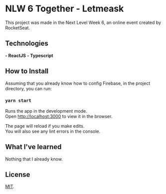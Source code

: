 # NLW 6 Together - Letmeask

This project was made in the Next Level Week 6, an online event created by RocketSeat.

## Technologies

**- ReactJS**
**- Typescript**
## How to Install

Assuming that you already know how to config Firebase, in the project directory, you can run:

### `yarn start`

Runs the app in the development mode.\
Open [http://localhost:3000](http://localhost:3000) to view it in the browser.

The page will reload if you make edits.\
You will also see any lint errors in the console.

## What I've learned

Nothing that I already know.

## License

[MIT](https://choosealicense.com/licenses/mit/).
